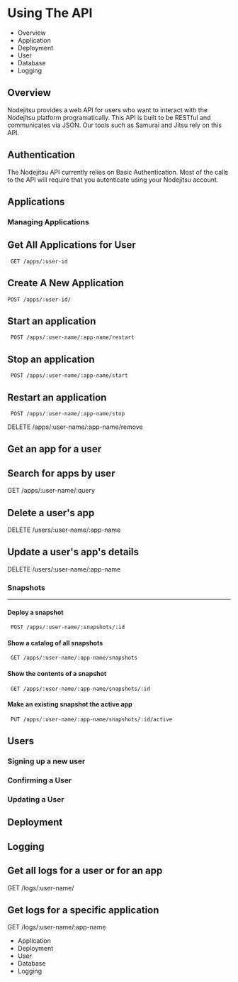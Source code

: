 # Using The API

- Overview
- Application
- Deployment
- User
- Database
- Logging

## Overview

Nodejitsu provides a web API for users who want to interact with the Nodejitsu platform programatically. This API is built to be RESTful and communicates via JSON. Our tools such as Samurai and Jitsu rely on this API.


## Authentication 

The Nodejitsu API currently relies on Basic Authentication. Most of the calls to the API will require that you autenticate using your Nodejitsu account.

## Applications

### Managing Applications

## Get All Applications for User
    
     GET /apps/:user-id

## Create A New Application

    POST /apps/:user-id/


## Start an application

     POST /apps/:user-name/:app-name/restart

## Stop an application
     
     POST /apps/:user-name/:app-name/start

## Restart an application
     
     POST /apps/:user-name/:app-name/stop


DELETE /apps/:user-name/:app-name/remove


## Get an app for a user
## Search for apps by user
GET /apps/:user-name/:query

## Delete a user's app
DELETE /users/:user-name/:app-name

## Update a user's app's details
DELETE /users/:user-name/:app-name



### Snapshots
---

#### Deploy a snapshot
     POST /apps/:user-name/:snapshots/:id

#### Show a catalog of all snapshots
     GET /apps/:user-name/:app-name/snapshots

#### Show the contents of a snapshot
     GET /apps/:user-name/:app-name/snapshots/:id

#### Make an existing snapshot the active app
     PUT /apps/:user-name/:app-name/snapshots/:id/active


## Users

### Signing up a new user

### Confirming a User

### Updating a User

## Deployment

## Logging

## Get all logs for a user or for an app
GET /logs/:user-name/

## Get logs for a specific application
GET /logs/:user-name/:app-name



- Application
- Deployment
- User
- Database
- Logging


